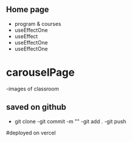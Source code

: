 ## Home page
- program & courses
- useEffectOne
- useEffect
- useEffectOne
- useEffectOne

# carouselPage
-images of classroom

## saved on github

- git clone
-git commit -m ""
-git add .
   -git push

#deployed on vercel